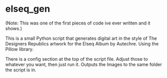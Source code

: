 # elseq_gen

(Note: This was one of the first pieces of code ive ever written and it shows.)

This is a small Python script that generates digital art in the style of The Designers Republics artwork for the Elseq Album by Autechre.
Using the Pillow library.

There is a config section at the top of the script file. Adjust those to whatever you want, then just run it. Outputs the Images to the same folder the script is in.
